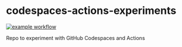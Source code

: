 # codespaces-actions-experiments

[![example workflow](https://github.com/arsenvlad/codespaces-actions-experiments/actions/workflows/build-dotnet.yml/badge.svg)](https://github.com/arsenvlad/codespaces-actions-experiments/actions/workflows/build-dotnet.yml)

Repo to experiment with GitHub Codespaces and Actions
